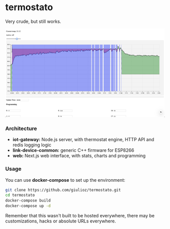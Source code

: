 # termostato
Very crude, but still works.

![image-20191103124833042](image-20191103124833042.png)

### Architecture

- **iot-gateway:** Node.js server, with thermostat engine, HTTP API and redis logging logic
- **link-device-common:** generic C++ firmware for ESP8266
- **web:** Next.js web interface, with stats, charts and programming

### Usage

You can use **docker-compose** to set up the environment:

```bash
git clone https://github.com/giulioz/termostato.git
cd termostato
docker-compose build
docker-compose up -d
```

Remember that this wasn't built to be hosted everywhere, there may be customizations, hacks or absolute URLs everywhere.


